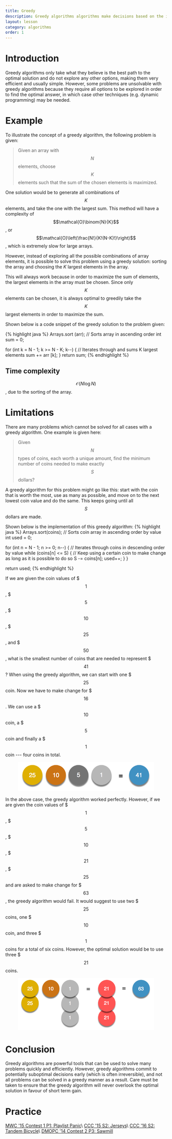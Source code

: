 ```yaml
---
title: Greedy
description: Greedy algorithms algorithms make decisions based on the information that is known at the time of the decision, without worrying about any potential consequences that the decision might have in the future.
layout: lesson
category: algorithms
order: 1
---
```


# Introduction
Greedy algorithms only take what they believe is the best path to the optimal solution and do not explore any other options, making them very efficient and usually simple. However, some problems are unsolvable with greedy algorithms because they require all options to be explored in order to find the optimal answer, in which case other techniques (e.g. dynamic programming) may be needed.

# Example
To illustrate the concept of a greedy algorithm, the following problem is given:
> Given an array with $$N$$ elements, choose $$K$$ elements such that the sum of the chosen elements is maximized.

One solution would be to generate all combinations of $$K$$ elements, and take the one with the largest sum. This method will have a complexity of $$\mathcal{O}\binom{N}{K}$$, or $$\mathcal{O}\left(\frac{N!}{K!(N-K)!}\right)$$, which is extremely slow for large arrays.

However, instead of exploring all the possible combinations of array elements, it is possible to solve this problem using a greedy solution: sorting the array and choosing the $K$ largest elements in the array.

This will always work because in order to maximize the sum of elements, the largest elements in the array must be chosen. Since only $$K$$ elements can be chosen, it is always optimal to greedily take the $$K$$ largest elements in order to maximize the sum.

Shown below is a code snippet of the greedy solution to the problem given:

{% highlight java %}
Arrays.sort (arr); // Sorts array in ascending order
int sum = 0;

for (int k = N - 1; k >= N - K; k--) { // Iterates through and sums K largest elements
	sum += arr [k];
}
return sum;
{% endhighlight %}
## Time complexity
$$\mathcal{O}(N\log N)$$, due to the sorting of the array.

# Limitations
There are many problems which cannot be solved for all cases with a greedy algorithm. One example is given here:
> Given $$N$$ types of coins, each worth a unique amount, find the minimum number of coins needed to make exactly $$S$$ dollars?

A greedy algorithm for this problem might go like this: start with the coin that is worth the most, use as many as possible, and move on to the next lowest coin value and do the same. This keeps going until all $$S$$ dollars are made.

Shown below is the implementation of this greedy algorithm:
{% highlight java %}
Arrays.sort(coins); // Sorts coin array in ascending order by value
int used = 0;

for (int n = N - 1; n >= 0; n--) { // Iterates through coins in descending order by value
    while (coins[n] <= S) { // Keep using a certain coin to make change as long as it is possible to do so
      S -= coins[n];
      used++;
    }
}

return used;
{% endhighlight %}

If we are given the coin values of $$$1$$, $$$5$$, $$$10$$, $$$25$$, and $$$50$$, what is the smallest number of coins that are needed to represent $$$41$$? When using the greedy algorithm, we can start with one $$$25$$ coin. Now we have to make change for $$$16$$. We can use a $$$10$$ coin, a $$$5$$ coin and finally a $$$1$$ coin --- four coins in total.
<figure>
	<img src="/assets/cpt/diagrams/greedy1.png">
</figure>

In the above case, the greedy algorithm worked perfectly. However, if we are given the coin values of $$$1$$, $$$5$$, $$$10$$, $$$21$$, $$$25$$ and are asked to make change for $$$63$$, the greedy algorithm would fail. It would suggest to use two $$$25$$ coins, one $$$10$$ coin, and three $$$1$$ coins for a total of six coins. However, the optimal solution would be to use three $$$21$$ coins.
<figure>
	<img src="/assets/cpt/diagrams/greedy2.png">
</figure>

# Conclusion
Greedy algorithms are powerful tools that can be used to solve many problems quickly and efficiently. However, greedy algorithms commit to potentially suboptimal decisions early (which is often irreversible), and not all problems can be solved in a greedy manner as a result. Care must be taken to ensure that the greedy algorithm will never overlook the optimal solution in favour of short term gain.

# Practice
[MWC '15 Contest 1 P1: Playlist Panic](https://dmoj.ca/problem/mwc15c1p1)\\
[CCC '15 S2: Jerseys](https://dmoj.ca/problem/ccc15s2)\\
[CCC '16 S2: Tandem Bicycle](https://dmoj.ca/problem/ccc16s2)\\
[DMOPC '14 Contest 2 P3: Sawmill](https://dmoj.ca/problem/dmopc14c2p3)
